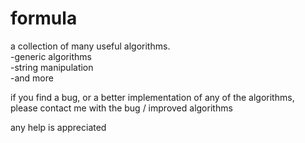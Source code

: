 # formula
a collection of many useful algorithms.
<br/>	-generic algorithms
<br/>	-string manipulation
<br/>	-and more

if you find a bug, or a better implementation of any of the algorithms,<br/>
please contact me with the bug / improved algorithms

any help is appreciated
